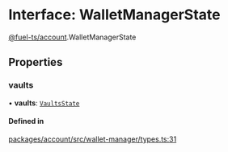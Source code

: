 # Interface: WalletManagerState

[@fuel-ts/account](/api/Account/index.md).WalletManagerState

## Properties

### vaults

• **vaults**: [`VaultsState`](/api/Account/index.md#vaultsstate)

#### Defined in

[packages/account/src/wallet-manager/types.ts:31](https://github.com/FuelLabs/fuels-ts/blob/61a78798/packages/account/src/wallet-manager/types.ts#L31)
